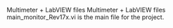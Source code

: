 Multimeter + LabVIEW files
Multimeter + LabVIEW files main_monitor_Rev17x.vi is the main file for the project.
